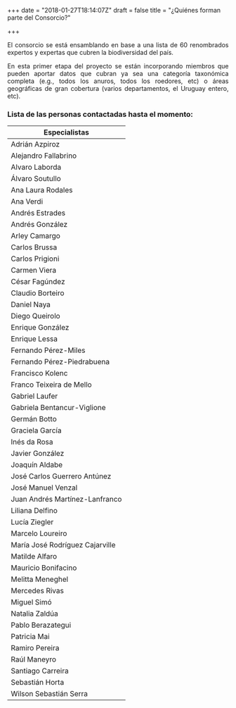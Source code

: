 +++
date = "2018-01-27T18:14:07Z"
draft = false
title = "¿Quiénes forman parte del Consorcio?"

+++

<p style='text-align: justify;'>
El consorcio se está ensamblando en base a una lista de 60 renombrados expertos y expertas que cubren la biodiversidad del país.
</p>

<p style='text-align: justify;'>
En esta primer etapa del proyecto se están incorporando miembros que pueden aportar datos que cubran ya sea una categoría taxonómica completa (e.g., todos los anuros, todos los roedores, etc) o áreas geográficas de gran cobertura (varios departamentos, el Uruguay entero, etc).
</p> 


### Lista de las personas contactadas hasta el momento:


| **Especialistas** |
|---------------------------------|
| Adrián Azpiroz |
| Alejandro Fallabrino |
| Alvaro Laborda |
| Álvaro Soutullo |
| Ana Laura Rodales |
| Ana Verdi |
| Andrés Estrades |
| Andrés González |
| Arley Camargo |
| Carlos Brussa |
| Carlos Prigioni |
| Carmen Viera |
| César Fagúndez |
| Claudio Borteiro |
| Daniel Naya |
| Diego Queirolo |
| Enrique González |
| Enrique Lessa |
| Fernando Pérez-Miles |
| Fernando Pérez-Piedrabuena |
| Francisco Kolenc |
| Franco Teixeira de Mello |
| Gabriel Laufer |
| Gabriela Bentancur-Viglione |
| Germán Botto |
| Graciela García |
| Inés da Rosa |
| Javier González |
| Joaquín Aldabe |
| José Carlos Guerrero Antúnez |
| José Manuel Venzal |
| Juan Andrés Martínez-Lanfranco |
| Liliana Delfino |
| Lucía Ziegler |
| Marcelo Loureiro |
| María José Rodríguez Cajarville |
| Matilde Alfaro |
| Mauricio Bonifacino |
| Melitta Meneghel |
| Mercedes Rivas |
| Miguel Simó |
| Natalia Zaldúa |
| Pablo Berazategui |
| Patricia Mai |
| Ramiro Pereira |
| Raúl Maneyro |
| Santiago Carreira |
| Sebastián Horta |
| Wilson Sebastián Serra |
<br />
